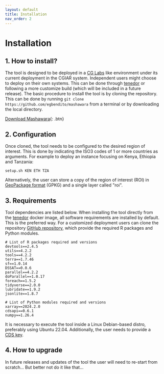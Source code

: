```yaml
---
layout: default
title: Installation
nav_order: 2
---
```


# Installation

## 1. How to install?

The tool is designed to be deployed in a [CG Labs](https://labs.scio.systems/) like environment under its current deployment in the
CGIAR system. Independent users might choose to deploy on their own systems. This can be done through [tenedor](https://github.com/egbendito/tenedor)
or following a more customize build (which will be included in a future release). The basic procedure to install the tool is by cloning the repository.
This can be done by running `git clone https://github.com/egbendito/mashawara` from a terminal or by downloading the local directory.

[Download Mashawara](https://github.com/egbendito/mashawara/archive/refs/heads/prod.zip){: .btn}

## 2. Configuration

Once cloned, the tool needs to be configured to the desired region of interest. This is done by indicating the ISO3 codes of 1 or more countries as arguments.
For example to deploy an instance focusing on Kenya, Ethiopia and Tanzania:

```
setup.sh KEN ETH TZA
```

Alternatively, the user can store a copy of the region of interest (ROI) in [GeoPackage format](https://www.geopackage.org/) (GPKG) and a single layer called "roi".

## 3. Requirements

Tool dependencies are listed below. When installing the tool directly from the [tenedor](https://github.com/egbendito/tenedor) docker image, all software requirements
are installed by default. This is the preferred way. For a customized deployment users can clone the repository [GitHub repository](https://github.com/egbendito/mashawarar), which provide the required R packages and Python modules.

```
# List of R packages required and versions
devtools==2.4.5
utils==4.2.2
tools==4.2.2
terra==1.7.46
sf==1.0.14
DSSAT==0.0.6
parallel==4.2.2
doParallel==1.0.17
foreach==1.5.2
tidyverse==2.0.0
lubridate==1.9.2
jsonlite==1.8.7
```

```
# List of Python modules required and versions
xarray==2024.2.0
cdsapi==0.6.1
numpy==1.26.4
```

It is necessary to execute the tool inside a Linux Debian-based distro, preferably using Ubuntu 22.04. Additionally, the user needs to provide a [CDS key](https://google.com).

## 4. How to upgrade

In future releases and updates of the tool the user will need to re-start from scratch... But better not do it like that...
